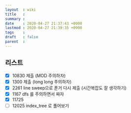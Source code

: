 ```yaml
---
layout  : wiki
title   : 
summary : 
date    : 2020-04-27 21:37:43 +0900
lastmod : 2020-04-27 21:39:35 +0900
tags    : 
draft   : false
parent  : 
---
```


## 리스트
 * [X] 10830 제출 (MOD 주의하자)
 * [X] 1300 제출 (long long 주의하자)
 * [X] 2261 line sweep으로 푼거 다시 제출 (시간복잡도 잘 생각하기)
 * [X] 1167 dfs 를 주의하면서 짜자
 * [X] 11725
 * [ ] 12025 index_tree 로 풀어보기

